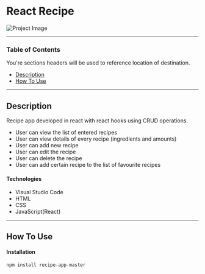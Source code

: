 # React Recipe

![Project Image](https://ibb.co/PTgN4kX)

---

### Table of Contents

You're sections headers will be used to reference location of destination.

- [Description](#description)
- [How To Use](#how-to-use)

---

## Description

Recipe app developed in react with react hooks using CRUD operations.

- User can view the list of entered recipes
- User can view details of every recipe (ingredients and amounts)
- User can add new recipe
- User can edit the recipe
- User can delete the recipe
- User can add certain recipe to the list of favourite recipes

#### Technologies

- Visual Studio Code
- HTML
- CSS
- JavaScript(React)

---

## How To Use

#### Installation

`npm install recipe-app-master`
